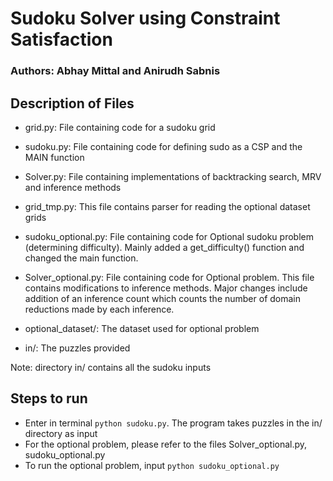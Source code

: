 # Sudoku Solver using Constraint Satisfaction

### Authors: Abhay Mittal and Anirudh Sabnis

## Description of Files
- grid.py: File containing code for a sudoku grid
- sudoku.py: File containing code for defining sudo as a CSP and the MAIN function
- Solver.py: File containing implementations of backtracking search, MRV and inference methods

- grid_tmp.py: This file contains parser for reading the optional dataset grids
- sudoku_optional.py: File containing code for Optional sudoku problem (determining difficulty). Mainly added a get_difficulty() function and changed the main function.
- Solver_optional.py: File containing code for Optional problem. This file contains modifications to inference methods.  Major changes include addition of an inference count which counts the number of domain reductions made by each inference.
- optional_dataset/: The dataset used for optional problem
- in/: The puzzles provided

Note: directory in/ contains all the sudoku inputs

## Steps to run
- Enter in terminal `python sudoku.py`. The program takes puzzles in the in/ directory as input
- For the optional problem, please refer to the files Solver_optional.py, sudoku_optional.py
- To run the optional problem, input `python sudoku_optional.py`
